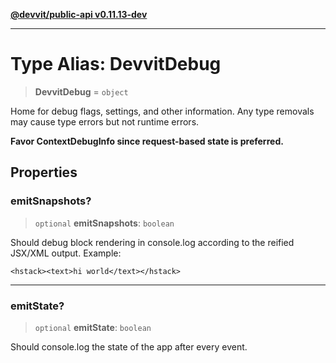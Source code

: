 [**@devvit/public-api v0.11.13-dev**](../README.md)

---

# Type Alias: DevvitDebug

> **DevvitDebug** = `object`

Home for debug flags, settings, and other information. Any type removals
may cause type errors but not runtime errors.

**Favor ContextDebugInfo since request-based state is preferred.**

## Properties

<a id="emitsnapshots"></a>

### emitSnapshots?

> `optional` **emitSnapshots**: `boolean`

Should debug block rendering in console.log according to the reified JSX/XML output. Example:

    <hstack><text>hi world</text></hstack>

---

<a id="emitstate"></a>

### emitState?

> `optional` **emitState**: `boolean`

Should console.log the state of the app after every event.
